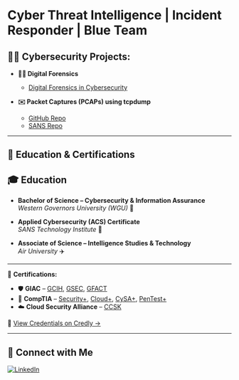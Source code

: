 <h1> Cyber Threat Intelligence | Incident Responder | Blue Team </h1>

<h2>👨‍💻 Cybersecurity Projects:</h2>

- <b> 🕵️‍♂️ Digital Forensics </b>
  - [Digital Forensics in Cybersecurity](https://github.com/Cyb3rTim/Digital-Forensics.git)


- <b> ✉️ Packet Captures (PCAPs) using tcpdump </b>
  - [GitHub Repo](https://github.com/Cyb3rTim/tcpdumpLab.git)
  - [SANS Repo](https://canvas.sans.edu/eportfolios/343)
    
---
## 📜 Education & Certifications

## 🎓 Education

- **Bachelor of Science – Cybersecurity & Information Assurance**  
  *Western Governors University (WGU)* 🦉

- **Applied Cybersecurity (ACS) Certificate**  
  *SANS Technology Institute* 🐺

- **Associate of Science – Intelligence Studies & Technology**  
  *Air University* ✈️

---

📄 **Certifications:**
- 🛡️ **GIAC** – [GCIH](https://www.credly.com/badges/c074cd14-25ca-4bb0-9fc1-95136e47df55/public_url), [GSEC](https://www.credly.com/badges/d73efcca-989c-4d49-8c15-c92e48dee70d/public_url), [GFACT](https://www.credly.com/badges/4d38fbd2-7fa2-4e68-a0e6-11e0c9fd4dee/public_url)
- 🔐 **CompTIA** – [Security+](https://www.credly.com/badges/3078d871-e501-4dbb-ab7d-a643311e9ffc/public_url), [Cloud+](https://www.credly.com/badges/c56adf83-ee50-4462-afee-6dd2de268886/public_url), [CySA+](https://www.credly.com/badges/e86a1350-11e2-4ede-b258-bee7f6c2d745/public_url), [PenTest+](https://www.credly.com/badges/706e1bd6-124c-415e-9bf0-89521e649122/public_url)
- ☁️ **Cloud Security Alliance** – [CCSK](https://www.credly.com/badges/636ab74d-5f7b-49fb-b8ee-2d80a7b70fb4/public_url)

🧾 [View Credentials on Credly →](https://www.credly.com/users/timothy-terrance)


---
 
## 🤳 Connect with Me

[![LinkedIn](https://img.shields.io/badge/LinkedIn-blue?style=flat&logo=linkedin&logoColor=white)](https://www.linkedin.com/in/timjterrance)
